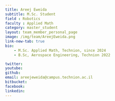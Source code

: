 ```yaml
---
title: Areej Eweida
subtitle: M.Sc. Student
field : Robotics
faculty : Applied Math
category: master_student
layout: team_member_personal_page
image: /img/team/AreejEweida.png
link-new-tab: true
bio:
    - M.Sc. Applied Math, Technion, since 2024
    - B.Sc, Aerospace Engineering, Technion 2022

twitter: 
youtube: 
github: 
email: areejeweida@campus.technion.ac.il
bitbucket: 
facebook:
linkedin: 
---
```


